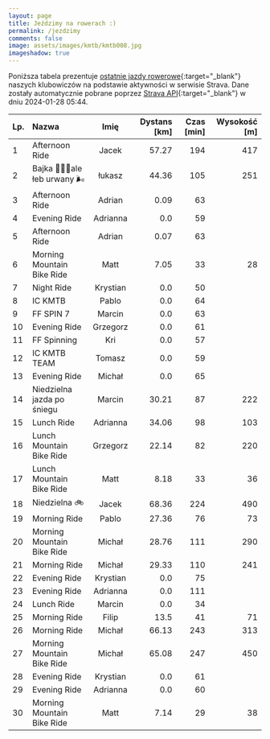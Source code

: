 ```yaml
---
layout: page
title: Jeździmy na rowerach :)
permalink: /jezdzimy
comments: false
image: assets/images/kmtb/kmtb008.jpg
imageshadow: true
---
```


Poniższa tabela prezentuje [ostatnie jazdy rowerowe](https://www.strava.com/clubs/336381){:target="_blank"} naszych klubowiczów na podstawie aktywności w serwisie Strava. Dane zostały automatycznie pobrane poprzez [Strava API](https://developers.strava.com/docs/reference/#api-Clubs-getClubActivitiesById){:target="_blank"} w dniu 2024-01-28 05:44.

Lp. | Nazwa | Imię | Dystans [km] | Czas [min] | Wysokość [m]
:--- | :--- | :---: | ---: | ---: | ---:
1|Afternoon Ride|Jacek|57.27|194|417
2|Bajka 🌅💥🍃ale łeb urwany 🌬️|łukasz|44.36|105|251
3|Afternoon Ride|Adrian|0.09|63|
4|Evening Ride|Adrianna|0.0|59|
5|Afternoon Ride|Adrian|0.07|63|
6|Morning Mountain Bike Ride|Matt|7.05|33|28
7|Night Ride|Krystian|0.0|50|
8|IC KMTB|Pablo|0.0|64|
9|FF SPIN 7|Marcin|0.0|63|
10|Evening Ride|Grzegorz|0.0|61|
11|FF Spinning|Kri|0.0|57|
12|IC KMTB TEAM|Tomasz|0.0|59|
13|Evening Ride|Michał|0.0|65|
14|Niedzielna jazda po śniegu|Marcin|30.21|87|222
15|Lunch Ride|Adrianna|34.06|98|103
16|Lunch Mountain Bike Ride|Grzegorz|22.14|82|220
17|Lunch Mountain Bike Ride|Matt|8.18|33|36
18|Niedzielna 🚲|Jacek|68.36|224|490
19|Morning Ride|Pablo|27.36|76|73
20|Morning Mountain Bike Ride|Michał|28.76|111|290
21|Morning Ride|Michał|29.33|110|241
22|Evening Ride|Krystian|0.0|75|
23|Evening Ride|Adrianna|0.0|111|
24|Lunch Ride|Marcin|0.0|34|
25|Morning Ride|Filip|13.5|41|71
26|Morning Ride|Michał|66.13|243|313
27|Morning Mountain Bike Ride|Michał|65.08|247|450
28|Evening Ride|Krystian|0.0|61|
29|Evening Ride|Adrianna|0.0|60|
30|Morning Mountain Bike Ride|Matt|7.14|29|38
